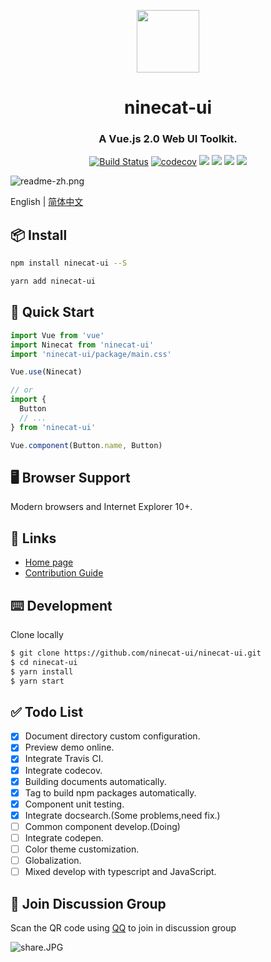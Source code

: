 <p align="center">
  <a href="https://ninecat-ui.github.io">
    <img width="100" src="https://avatars3.githubusercontent.com/u/51054939?s=400&u=8d6342ba8bf5106086c26318ee290452501c6dff&v=4">
  </a>
</p>

<h1 align="center">ninecat-ui</h1>

<h3 align="center">A Vue.js 2.0 Web UI Toolkit.</h3>



<div align="center">

[![Build Status](https://travis-ci.com/ninecat-ui/ninecat-ui.svg?branch=master)](https://travis-ci.com/ninecat-ui/ninecat-ui)
[![codecov](https://codecov.io/gh/ninecat-ui/ninecat-ui/branch/master/graph/badge.svg)](https://codecov.io/gh/ninecat-ui/ninecat-ui)
![](https://img.shields.io/badge/license-MIT-000000.svg)
![](https://img.shields.io/badge/webpack-4-blue.svg)
![](https://img.shields.io/badge/vue-2.6.10-green.svg)
![](https://img.shields.io/badge/npm-6.4.1-lightblue.svg)

</div>


![readme-zh.png](https://github.com/ninecat-ui/ninecat-ui/blob/master/static/readme-zh.png?raw=true)

English | [简体中文](./README-zh_CN.md)


## 📦 Install 

```bash
npm install ninecat-ui --S
```

```bash
yarn add ninecat-ui
```

## 🔨 Quick Start

```javascript
import Vue from 'vue'
import Ninecat from 'ninecat-ui'
import 'ninecat-ui/package/main.css'

Vue.use(Ninecat)

// or
import {
  Button
  // ...
} from 'ninecat-ui'

Vue.component(Button.name, Button)

```

## 🖥  Browser Support
Modern browsers and Internet Explorer 10+.

## 🔗 Links

- [Home page](https://ninecat-ui.github.io)
- [Contribution Guide](./.github/CONTRIBUTING.en-US.md)

## ⌨️ Development

Clone locally

```bash
$ git clone https://github.com/ninecat-ui/ninecat-ui.git
$ cd ninecat-ui
$ yarn install
$ yarn start
```

## ✅ Todo List

- [x] Document directory custom configuration.
- [x] Preview demo online.
- [x] Integrate Travis CI.
- [x] Integrate codecov.
- [x] Building documents automatically. 
- [x] Tag to build npm packages automatically.
- [x] Component unit testing. 
- [x] Integrate docsearch.(Some problems,need fix.)
- [ ] Common component develop.(Doing)
- [ ] Integrate codepen.
- [ ] Color theme customization.
- [ ] Globalization.
- [ ] Mixed develop with typescript and JavaScript.

## 🤝 Join Discussion Group

Scan the QR code using [QQ](https://im.qq.com/) to join in discussion group

![share.JPG](https://github.com/ninecat-ui/ninecat-ui/blob/master/static/share.JPG?raw=true)



